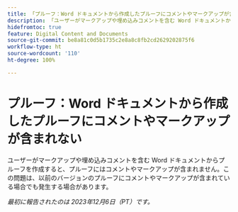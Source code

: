```yaml
---
title: 「プルーフ：Word ドキュメントから作成したプルーフにコメントやマークアップが含まれない」
description: 「ユーザーがマークアップや埋め込みコメントを含む Word ドキュメントからプルーフを作成すると、プルーフにはコメントやマークアップが含まれません。この問題は、以前のバージョンのプルーフにコメントやマークアップが含まれている場合でも発生する場合があります。」
hidefromtoc: true
feature: Digital Content and Documents
source-git-commit: be8a81c0d5b1735c2e8a8c8fb2cd2629202875f6
workflow-type: ht
source-wordcount: '110'
ht-degree: 100%

---
```



# プルーフ：Word ドキュメントから作成したプルーフにコメントやマークアップが含まれない

<!--WF and EFP TOCs-->

ユーザーがマークアップや埋め込みコメントを含む Word ドキュメントからプルーフを作成すると、プルーフにはコメントやマークアップが含まれません。この問題は、以前のバージョンのプルーフにコメントやマークアップが含まれている場合でも発生する場合があります。

_最初に報告されたのは 2023年12月6日（PT）です。_
